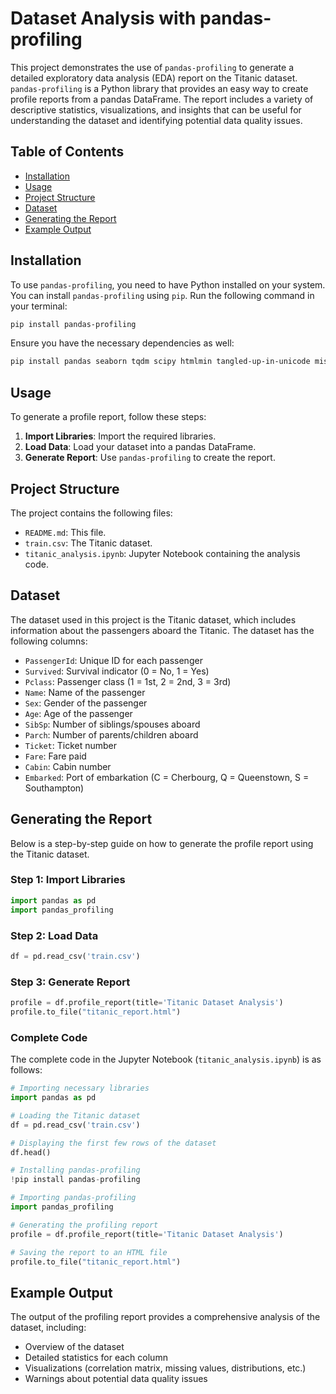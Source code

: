 # Dataset Analysis with pandas-profiling

This project demonstrates the use of `pandas-profiling` to generate a detailed exploratory data analysis (EDA) report on the Titanic dataset. `pandas-profiling` is a Python library that provides an easy way to create profile reports from a pandas DataFrame. The report includes a variety of descriptive statistics, visualizations, and insights that can be useful for understanding the dataset and identifying potential data quality issues.

## Table of Contents

- [Installation](#installation)
- [Usage](#usage)
- [Project Structure](#project-structure)
- [Dataset](#dataset)
- [Generating the Report](#generating-the-report)
- [Example Output](#example-output)

## Installation

To use `pandas-profiling`, you need to have Python installed on your system. You can install `pandas-profiling` using `pip`. Run the following command in your terminal:

```bash
pip install pandas-profiling
```

Ensure you have the necessary dependencies as well:

```bash
pip install pandas seaborn tqdm scipy htmlmin tangled-up-in-unicode missingno matplotlib requests numpy ipywidgets joblib jinja2
```

## Usage

To generate a profile report, follow these steps:

1. **Import Libraries**: Import the required libraries.
2. **Load Data**: Load your dataset into a pandas DataFrame.
3. **Generate Report**: Use `pandas-profiling` to create the report.

## Project Structure

The project contains the following files:

- `README.md`: This file.
- `train.csv`: The Titanic dataset.
- `titanic_analysis.ipynb`: Jupyter Notebook containing the analysis code.

## Dataset

The dataset used in this project is the Titanic dataset, which includes information about the passengers aboard the Titanic. The dataset has the following columns:

- `PassengerId`: Unique ID for each passenger
- `Survived`: Survival indicator (0 = No, 1 = Yes)
- `Pclass`: Passenger class (1 = 1st, 2 = 2nd, 3 = 3rd)
- `Name`: Name of the passenger
- `Sex`: Gender of the passenger
- `Age`: Age of the passenger
- `SibSp`: Number of siblings/spouses aboard
- `Parch`: Number of parents/children aboard
- `Ticket`: Ticket number
- `Fare`: Fare paid
- `Cabin`: Cabin number
- `Embarked`: Port of embarkation (C = Cherbourg, Q = Queenstown, S = Southampton)

## Generating the Report

Below is a step-by-step guide on how to generate the profile report using the Titanic dataset.

### Step 1: Import Libraries

```python
import pandas as pd
import pandas_profiling
```

### Step 2: Load Data

```python
df = pd.read_csv('train.csv')
```

### Step 3: Generate Report

```python
profile = df.profile_report(title='Titanic Dataset Analysis')
profile.to_file("titanic_report.html")
```

### Complete Code

The complete code in the Jupyter Notebook (`titanic_analysis.ipynb`) is as follows:

```python
# Importing necessary libraries
import pandas as pd

# Loading the Titanic dataset
df = pd.read_csv('train.csv')

# Displaying the first few rows of the dataset
df.head()

# Installing pandas-profiling
!pip install pandas-profiling

# Importing pandas-profiling
import pandas_profiling

# Generating the profiling report
profile = df.profile_report(title='Titanic Dataset Analysis')

# Saving the report to an HTML file
profile.to_file("titanic_report.html")
```

## Example Output

The output of the profiling report provides a comprehensive analysis of the dataset, including:

- Overview of the dataset
- Detailed statistics for each column
- Visualizations (correlation matrix, missing values, distributions, etc.)
- Warnings about potential data quality issues
